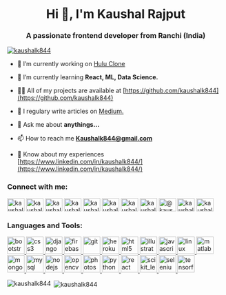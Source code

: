<h1 align="center">Hi 👋, I'm Kaushal Rajput</h1>
<h3 align="center">A passionate frontend developer from Ranchi (India)</h3>

<p align="left"> <a href="https://github.com/ryo-ma/github-profile-trophy"><img src="https://github-profile-trophy.vercel.app/?username=kaushalk844" alt="kaushalk844" /></a> </p>

- 🔭 I’m currently working on [Hulu Clone](https://github.com/kaushalk844/Hulu-Clone)

- 🌱 I’m currently learning **React, ML, Data Science.**

- 👨‍💻 All of my projects are available at [https://github.com/kaushalk844](https://github.com/kaushalk844)

- 📝 I regulary write articles on [Medium.](Medium.)

- 💬 Ask me about **anythings...**

- 📫 How to reach me **Kaushalk844@gmail.com**

- 📄 Know about my experiences [https://www.linkedin.com/in/kaushalk844/](https://www.linkedin.com/in/kaushalk844/)

<h3 align="left">Connect with me:</h3>
<p align="left">
<a href="https://linkedin.com/in/kaushalk844" target="blank"><img align="center" src="https://cdn.jsdelivr.net/npm/simple-icons@3.0.1/icons/linkedin.svg" alt="kaushalk844" height="30" width="40" /></a>
<a href="https://codesandbox.com/kaushalk844" target="blank"><img align="center" src="https://cdn.jsdelivr.net/npm/simple-icons@3.0.1/icons/codesandbox.svg" alt="kaushalk844" height="30" width="40" /></a>
<a href="https://fb.com/kaushal159357" target="blank"><img align="center" src="https://cdn.jsdelivr.net/npm/simple-icons@3.0.1/icons/facebook.svg" alt="kaushal159357" height="30" width="40" /></a>
<a href="https://instagram.com/kaushalk844" target="blank"><img align="center" src="https://cdn.jsdelivr.net/npm/simple-icons@3.0.1/icons/instagram.svg" alt="kaushalk844" height="30" width="40" /></a>
<a href="https://www.codechef.com/users/kaushalk844" target="blank"><img align="center" src="https://cdn.jsdelivr.net/npm/simple-icons@3.1.0/icons/codechef.svg" alt="kaushalk844" height="30" width="40" /></a>
<a href="https://www.hackerrank.com/kaushalk844" target="blank"><img align="center" src="https://cdn.jsdelivr.net/npm/simple-icons@3.0.1/icons/hackerrank.svg" alt="kaushalk844" height="30" width="40" /></a>
<a href="https://codeforces.com/profile/kaushalk844" target="blank"><img align="center" src="https://cdn.jsdelivr.net/npm/simple-icons@3.0.1/icons/codeforces.svg" alt="kaushalk844" height="30" width="40" /></a>
<a href="https://www.leetcode.com/kaushalk844" target="blank"><img align="center" src="https://cdn.jsdelivr.net/npm/simple-icons@3.0.1/icons/leetcode.svg" alt="kaushalk844" height="30" width="40" /></a>
<a href="https://www.hackerearth.com/@kaushalk844" target="blank"><img align="center" src="https://cdn.jsdelivr.net/npm/simple-icons@3.0.1/icons/hackerearth.svg" alt="@kaushalk844" height="30" width="40" /></a>
<a href="https://auth.geeksforgeeks.org/user/kaushalk844/profile" target="blank"><img align="center" src="https://cdn.jsdelivr.net/npm/simple-icons@3.0.1/icons/geeksforgeeks.svg" alt="kaushalk844/profile" height="30" width="40" /></a>
<a href="https://www.topcoder.com/members/kaushalk844" target="blank"><img align="center" src="https://cdn.jsdelivr.net/npm/simple-icons@3.0.1/icons/topcoder.svg" alt="kaushalk844" height="30" width="40" /></a>
</p>

<h3 align="left">Languages and Tools:</h3>
<p align="left"> <a href="https://getbootstrap.com/" target="_blank"> <img src="https://devicons.github.io/devicon/devicon.git/icons/bootstrap/bootstrap-plain.svg" alt="bootstrap" width="40" height="40"/> </a> <a href="https://www.w3schools.com/css/" target="_blank"> <img src="https://devicons.github.io/devicon/devicon.git/icons/css3/css3-original-wordmark.svg" alt="css3" width="40" height="40"/> </a> <a href="https://www.djangoproject.com/" target="_blank"> <img src="https://devicons.github.io/devicon/devicon.git/icons/django/django-original.svg" alt="django" width="40" height="40"/> </a> <a href="https://firebase.google.com/" target="_blank"> <img src="https://www.vectorlogo.zone/logos/firebase/firebase-icon.svg" alt="firebase" width="40" height="40"/> </a> <a href="https://git-scm.com/" target="_blank"> <img src="https://www.vectorlogo.zone/logos/git-scm/git-scm-icon.svg" alt="git" width="40" height="40"/> </a> <a href="https://heroku.com" target="_blank"> <img src="https://www.vectorlogo.zone/logos/heroku/heroku-icon.svg" alt="heroku" width="40" height="40"/> </a> <a href="https://www.w3.org/html/" target="_blank"> <img src="https://devicons.github.io/devicon/devicon.git/icons/html5/html5-original-wordmark.svg" alt="html5" width="40" height="40"/> </a> <a href="https://www.adobe.com/in/products/illustrator.html" target="_blank"> <img src="https://www.vectorlogo.zone/logos/adobe_illustrator/adobe_illustrator-icon.svg" alt="illustrator" width="40" height="40"/> </a> <a href="https://developer.mozilla.org/en-US/docs/Web/JavaScript" target="_blank"> <img src="https://devicons.github.io/devicon/devicon.git/icons/javascript/javascript-original.svg" alt="javascript" width="40" height="40"/> </a> <a href="https://www.linux.org/" target="_blank"> <img src="https://devicons.github.io/devicon/devicon.git/icons/linux/linux-original.svg" alt="linux" width="40" height="40"/> </a> <a href="https://www.mathworks.com/" target="_blank"> <img src="https://raw.githubusercontent.com/simple-icons/simple-icons/master/icons/mathworks.svg" alt="matlab" width="40" height="40"/> </a> <a href="https://www.mongodb.com/" target="_blank"> <img src="https://devicons.github.io/devicon/devicon.git/icons/mongodb/mongodb-original-wordmark.svg" alt="mongodb" width="40" height="40"/> </a> <a href="https://www.mysql.com/" target="_blank"> <img src="https://devicons.github.io/devicon/devicon.git/icons/mysql/mysql-original-wordmark.svg" alt="mysql" width="40" height="40"/> </a> <a href="https://nodejs.org" target="_blank"> <img src="https://devicons.github.io/devicon/devicon.git/icons/nodejs/nodejs-original-wordmark.svg" alt="nodejs" width="40" height="40"/> </a> <a href="https://opencv.org/" target="_blank"> <img src="https://www.vectorlogo.zone/logos/opencv/opencv-icon.svg" alt="opencv" width="40" height="40"/> </a> <a href="https://www.photoshop.com/en" target="_blank"> <img src="https://devicons.github.io/devicon/devicon.git/icons/photoshop/photoshop-plain.svg" alt="photoshop" width="40" height="40"/> </a> <a href="https://www.python.org" target="_blank"> <img src="https://devicons.github.io/devicon/devicon.git/icons/python/python-original.svg" alt="python" width="40" height="40"/> </a> <a href="https://reactjs.org/" target="_blank"> <img src="https://devicons.github.io/devicon/devicon.git/icons/react/react-original-wordmark.svg" alt="react" width="40" height="40"/> </a> <a href="https://scikit-learn.org/" target="_blank"> <img src="https://upload.wikimedia.org/wikipedia/commons/0/05/Scikit_learn_logo_small.svg" alt="scikit_learn" width="40" height="40"/> </a> <a href="https://www.selenium.dev" target="_blank"> <img src="https://raw.githubusercontent.com/detain/svg-logos/780f25886640cef088af994181646db2f6b1a3f8/svg/selenium-logo.svg" alt="selenium" width="40" height="40"/> </a> <a href="https://www.tensorflow.org" target="_blank"> <img src="https://www.vectorlogo.zone/logos/tensorflow/tensorflow-icon.svg" alt="tensorflow" width="40" height="40"/> </a> </p>

<p><img align="left" src="https://github-readme-stats.vercel.app/api/top-langs?username=kaushalk844&show_icons=true&locale=en&layout=compact" alt="kaushalk844" /></p>

<p>&nbsp;<img align="center" src="https://github-readme-stats.vercel.app/api?username=kaushalk844&show_icons=true&locale=en" alt="kaushalk844" /></p>
